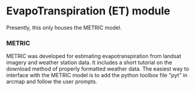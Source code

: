 # EvapoTranspiration (ET) module

Presently, this only houses the METRIC model.


### METRIC

METRIC was developed for estimating evapotranspiration from landsat imagery and weather station data. It includes a short tutorial on the download method of properly formatted weather data. The easiest way to interface with the METRIC model is to add the python toolbox file "pyt" in arcmap and follow the user prompts.
